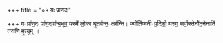 +++
title = "०५ यः प्राणदः"

+++
यः प्रा॑ण॒दः प्रा॑ण॒दवा॑न्ब॒भूव॒ यस्मै॑ लो॒का घृ॒तव॑न्तः॒ क्षर॑न्ति। ज्योति॑ष्मतीः प्र॒दिशो॒ यस्य॒ सर्वा॒स्तेनौ॑द॒नेनाति॑ तराणि मृ॒त्युम् ॥